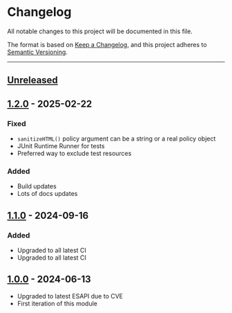# Changelog

All notable changes to this project will be documented in this file.

The format is based on [Keep a Changelog](https://keepachangelog.com/en/1.0.0/),
and this project adheres to [Semantic Versioning](https://semver.org/spec/v2.0.0.html).

* * *

## [Unreleased]

## [1.2.0] - 2025-02-22

### Fixed

- `sanitizeHTML()` policy argument can be a string or a real policy object
- JUnit Runtime Runner for tests
- Preferred way to exclude test resources

### Added

- Build updates
- Lots of docs updates

## [1.1.0] - 2024-09-16

### Added

- Upgraded to all latest CI
- Upgraded to all latest CI

## [1.0.0] - 2024-06-13

- Upgraded to latest ESAPI due to CVE
- First iteration of this module

[Unreleased]: https://github.com/ortus-boxlang/bx-esapi/compare/v1.2.0...HEAD

[1.2.0]: https://github.com/ortus-boxlang/bx-esapi/compare/v1.1.0...v1.2.0

[1.1.0]: https://github.com/ortus-boxlang/bx-esapi/compare/v1.0.0...v1.1.0

[1.0.0]: https://github.com/ortus-boxlang/bx-esapi/compare/251f3772e721f1f7aea3f7d2e2da602b8af97a40...v1.0.0
